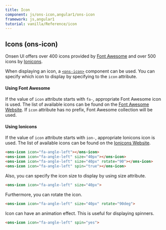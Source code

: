 ```yaml
---
title: Icon
component: js/ons-icon,angular1/ons-icon
framework: js,angular1
tutorial: vanilla/Reference/icon
---
```


## Icons (ons-icon)

Onsen UI offers over 400 icons provided by [Font Awesome](http://fontawesome.github.io/) and over 500 icons by [Ionicons](http://ionicons.com/).

When displaying an icon, a [`<ons-icon>`](/v2/reference/js/ons-icon.html) component can be used. You can specify which icon to display by specifying to the `icon` attribute.


#### Using Font Awesome

If the value of `icon` attribute starts with `fa-`, appropriate Font Awesome icon is used. The list of available icons can be found on the [Font Awesome Website](http://fortawesome.github.io/Font-Awesome/icons/). If `icon` attribute has no prefix, Font Awesome collection will be used.

#### Using Ionicons

If the value of `icon` attribute starts with `ion-`, appropriate Ionicons icon is used. The list of available icons can be found on the [Ionicons Website](http://ionicons.com/).

```html
<ons-icon icon="fa-angle-left"></ons-icon>
<ons-icon icon="fa-angle-left" size="40px"></ons-icon>
<ons-icon icon="fa-angle-left" size="40px" rotate="90"></ons-icon>
<ons-icon icon="fa-angle-left" spin="true"></ons-icon>
```

Also, you can specify the icon size to display by using size attribute.

```html
<ons-icon icon="fa-angle-left" size="40px">
```

Furthermore, you can rotate the icon.

```html
<ons-icon icon="fa-angle-left" size="40px" rotate="90deg">
```

Icon can have an animation effect. This is useful for displaying spinners.

```html
<ons-icon icon="fa-angle-left" spin="yes">
```
